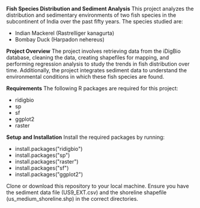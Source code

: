 **Fish Species Distribution and Sediment Analysis**
This project analyzes the distribution and sedimentary environments of two fish species in the subcontinent of India over the past fifty years. The species studied are:

- Indian Mackerel (Rastrelliger kanagurta)
- Bombay Duck (Harpadon nehereus)
  
**Project Overview**
The project involves retrieving data from the iDigBio database, cleaning the data, creating shapefiles for mapping, and performing regression analysis to study the trends in fish distribution over time. Additionally, the project integrates sediment data to understand the environmental conditions in which these fish species are found.

**Requirements**
The following R packages are required for this project:
- ridigbio
- sp
- sf
- ggplot2
- raster
  
**Setup and Installation**
Install the required packages by running:
- install.packages("ridigbio")
- install.packages("sp")
- install.packages("raster")
- install.packages("sf")
- install.packages("ggplot2")

Clone or download this repository to your local machine.
Ensure you have the sediment data file (US9_EXT.csv) and the shoreline shapefile (us_medium_shoreline.shp) in the correct directories.
